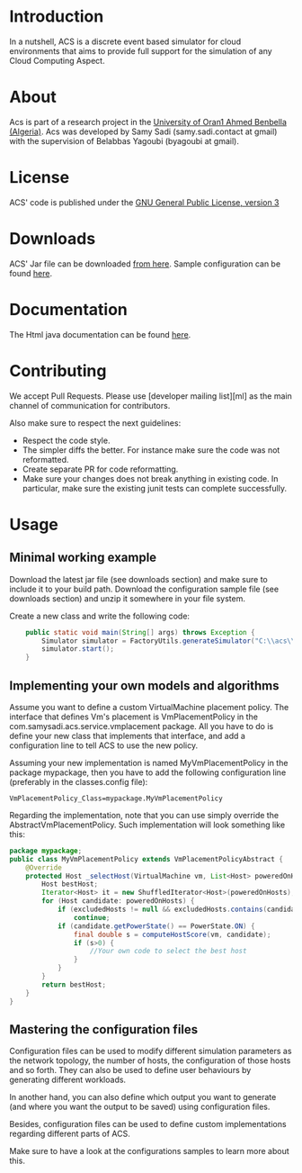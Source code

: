 # Introduction
In a nutshell, ACS is a discrete event based simulator for cloud environments that
aims to provide full support for the simulation of any Cloud Computing Aspect.

# About
Acs is part of a research project in the [University of Oran1 Ahmed Benbella (Algeria)](http://www.univ-oran.dz/).
Acs was developed by Samy Sadi (samy.sadi.contact at gmail) with the
supervision of Belabbas Yagoubi (byagoubi at gmail).

# License
ACS' code is published under the [GNU General Public License, version 3](http://www.gnu.org/licenses/gpl.txt)

# Downloads
ACS' Jar file can be downloaded [from here](http://samysadi.github.io/acs/releases).
Sample configuration can be found [here](http://samysadi.github.io/acs/releases).

# Documentation
The Html java documentation can be found [here](http://samysadi.github.io/acs/doc).

# Contributing
We accept Pull Requests. Please use [developer mailing list][ml] as the main channel of communication for contributors.

Also make sure to respect the next guidelines:
+ Respect the code style.
+ The simpler diffs the better. For instance make sure the code was not reformatted.
+ Create separate PR for code reformatting.
+ Make sure your changes does not break anything in existing code. In particular, make sure the existing junit tests can complete successfully.

# Usage
## Minimal working example
Download the latest jar file (see downloads section) and make sure to include it to your build path.
Download the configuration sample file (see downloads section) and unzip it somewhere in your file system.

Create a new class and write the following code:
```java
	public static void main(String[] args) throws Exception {
		Simulator simulator = FactoryUtils.generateSimulator("C:\\acs\\config\\main.config"); //assuming this is the path where you have extracted the downloaded configuration
		simulator.start();
	}
```

## Implementing your own models and algorithms
Assume you want to define a custom VirtualMachine placement policy.
The interface that defines Vm's placement is VmPlacementPolicy in the com.samysadi.acs.service.vmplacement
package.
All you have to do is define your new class that implements that interface, and add a configuration line to tell
ACS to use the new policy.

Assuming your new implementation is named MyVmPlacementPolicy in the package mypackage, then
you have to add the following configuration line (preferably in the classes.config file):
```
VmPlacementPolicy_Class=mypackage.MyVmPlacementPolicy
```

Regarding the implementation, note that you can use simply override the AbstractVmPlacementPolicy.
Such implementation will look something like this:
```java
package mypackage;
public class MyVmPlacementPolicy extends VmPlacementPolicyAbstract {
	@Override
	protected Host _selectHost(VirtualMachine vm, List<Host> poweredOnHosts, List<Host> excludedHosts) {
		Host bestHost;
		Iterator<Host> it = new ShuffledIterator<Host>(poweredOnHosts);
		for (Host candidate: poweredOnHosts) {
			if (excludedHosts != null && excludedHosts.contains(candidate))
				continue;
			if (candidate.getPowerState() == PowerState.ON) {
				final double s = computeHostScore(vm, candidate);
				if (s>0) {
					//Your own code to select the best host
				}
			}
		}
		return bestHost;
	}
}
```

## Mastering the configuration files
Configuration files can be used to modify different simulation parameters
as the network topology, the number of hosts, the configuration of those hosts and so forth.
They can also be used to define user behaviours by generating different workloads.

In another hand, you can also define which output you want to generate (and where you want the output to be saved)
using configuration files.

Besides, configuration files can be used to define custom implementations regarding different parts of ACS.

Make sure to have a look at the configurations samples to learn more about this.  


